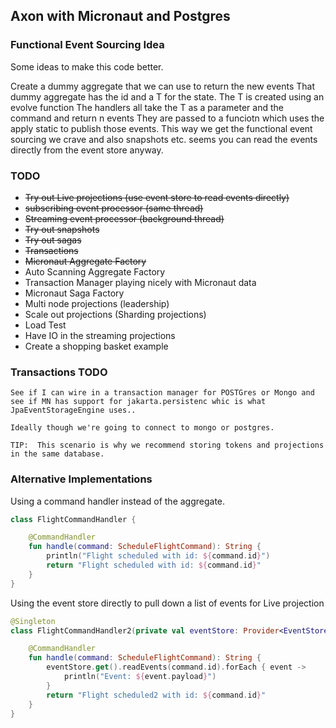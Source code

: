 ## Axon with Micronaut and Postgres

### Functional Event Sourcing Idea

Some ideas to make this code better.

Create a dummy aggregate that we can use to return the new events
That dummy aggregate has the id and a T for the state.
The T is created using an evolve function
The handlers all take the T as a parameter and the command and return n events
They are passed to a funciotn which uses the apply static to publish those events.
This way we get the functional event sourcing we crave and also snapshots etc.
seems you can read the events directly from the event store anyway.

### TODO

* ~~Try out Live projections (use event store to read events directly)~~
* ~~subscribing event processor (same thread)~~
* ~~Streaming event processor (background thread)~~
* ~~Try out snapshots~~
* ~~Try out sagas~~
* ~~Transactions~~
* ~~Micronaut Aggregate Factory~~
* Auto Scanning Aggregate Factory
* Transaction Manager playing nicely with Micronaut data
* Micronaut Saga Factory
* Multi node projections (leadership)
* Scale out projections (Sharding projections)
* Load Test
* Have IO in the streaming projections
* Create a shopping basket example

### Transactions TODO

	See if I can wire in a transaction manager for POSTGres or Mongo and see if MN has support for jakarta.persistenc whic is what JpaEventStorageEngine uses..

	Ideally though we're going to connect to mongo or postgres.

	TIP:  This scenario is why we recommend storing tokens and projections in the same database.

### Alternative Implementations

Using a command handler instead of the aggregate.

```kotlin
class FlightCommandHandler {

	@CommandHandler
	fun handle(command: ScheduleFlightCommand): String {
		println("Flight scheduled with id: ${command.id}")
		return "Flight scheduled with id: ${command.id}"
	}
}
```

Using the event store directly to pull down a list of events for Live projection

```kotlin
@Singleton
class FlightCommandHandler2(private val eventStore: Provider<EventStore>) {

	@CommandHandler
	fun handle(command: ScheduleFlightCommand): String {
		eventStore.get().readEvents(command.id).forEach { event ->
			println("Event: ${event.payload}")
		}
		return "Flight scheduled2 with id: ${command.id}"
	}
}
```
